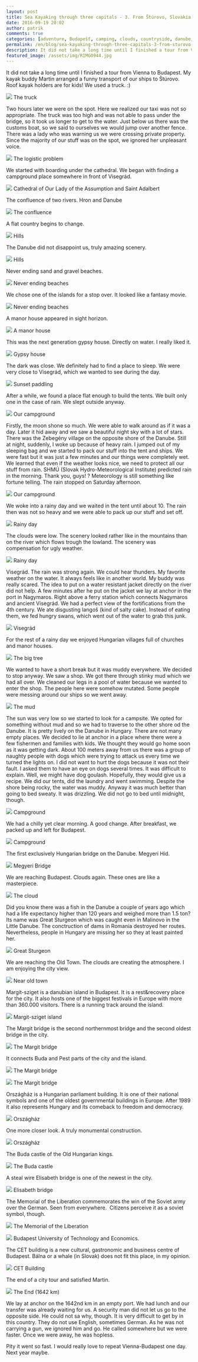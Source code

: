```yaml
---
layout: post
title: Sea Kayaking through three capitals - 3. From Štúrovo, Slovakia to Budapest, Hungary
date: 2016-09-19 20:02
author: patrik
comments: true
categories: [adventure, Budapešť, camping, clouds, countryside, danube, English, Kayak, kayak, outdoor, paddling, river, seakayak, Slovensko, storm]
permalink: /en/blog/sea-kayaking-through-three-capitals-3-from-sturovo-slovakia-to-budapest-hungary/
description: It did not take a long time until I finished a tour from Vienna to Budapest. My kayak buddy Martin arranged a funny transport of our ships to Štúrovo. Roof kayak holders are for kids! We used a truck. :)
featured_image: /assets/img/RIMG0944.jpg
---
```

It did not take a long time until I finished a tour from Vienna to Budapest. My kayak buddy Martin arranged a funny transport of our ships to Štúrovo. Roof kayak holders are for kids! We used a truck. :)

![](/assets/img/IMG_1769.jpg)
The truck

Two hours later we were on the spot. Here we realized our taxi was not so appropriate. The truck was too high and was not able to pass under the bridge, so it took us longer to get to the water. Just below us there was the customs boat, so we said to ourselves we would jump over another fence. There was a lady who was warning us we were crossing private property. Since the majority of our stuff was on the spot, we ignored her unpleasant voice.

![](/assets/img/IMG_1771.jpg)
The logistic problem

We started with boarding under the cathedral. We began with finding a campground place somewhere in front of Visegrád.

![](/assets/img/RIMG0931_header.jpg)
Cathedral of Our Lady of the Assumption and Saint Adalbert

The confluence of two rivers. Hron and Danube

![](/assets/img/RIMG0939.jpg)
The confluence

A flat country begins to change.

![](/assets/img/RIMG0944.jpg)
Hills

The Danube did not disappoint us, truly amazing scenery.

![](/assets/img/RIMG0946.jpg)
Hills

Never ending sand and gravel beaches.

![](/assets/img/RIMG0948.jpg)
Never ending beaches

We chose one of the islands for a stop over. It looked like a fantasy movie.

![](/assets/img/RIMG0952.jpg)
Never ending beaches

A manor house appeared in sight horizon.

![](/assets/img/20160916_173537.jpg)
A manor house

This was the next generation gypsy house. Directly on water. I really liked it.

![](/assets/img/RIMG0960.jpg)
Gypsy house

The dark was close. We definitely had to find a place to sleep. We were very close to Visegrád, which we wanted to see during the day.

![](/assets/img/20160916_174229.jpg)
Sunset paddling

After a while, we found a place flat enough to build the tents. We built only one in the case of rain. We slept outside anyway.

![](/assets/img/20160916_183131.jpg)
Our campground

Firstly, the moon shone so much. We were able to walk around as if it was a day. Later it hid away and we saw a beautiful night sky with a lot of stars. There was the Zebegény village on the opposite shore of the Danube. Still at night, suddenly, I woke up because of heavy rain. I jumped out of my sleeping bag and we started to pack our stuff into the tent and ships. We were fast but it was just a few minutes and our things were completely wet. We learned that even if the weather looks nice, we need to protect all our stuff from rain. SHMÚ (Slovak Hydro-Meteorological Institute) predicted rain in the morning. Thank you, guys! ? Meteorology is still something like fortune telling. The rain stopped on Saturday afternoon.

![](/assets/img/RIMG0967.jpg)
Our campground

We woke into a rainy day and we waited in the tent until about 10. The rain then was not so heavy and we were able to pack up our stuff and set off.

![](/assets/img/RIMG0988.jpg)
Rainy day

The clouds were low. The scenery looked rather like in the mountains than on the river which flows trough the lowland. The scenery was compensation for ugly weather.

![](/assets/img/RIMG0990.jpg)
Rainy day

Visegrád. The rain was strong again. We could hear thunders. My favorite weather on the water. It always feels like in another world. My buddy was really scared. The idea to put on a water resistant jacket directly on the river did not help. A few minutes after he put on the jacket we lay at anchor in the port in Nagymaros. Right above a ferry station which connects Nagymaros and ancient Visegrád. We had a perfect view of the fortifications from the 4th century. We ate disgusting langoš (kind of salty cake). Instead of eating them, we fed hungry swans, which went out of the water to grab this junk.

![](/assets/img/RIMG1005.jpg)
Visegrád

For the rest of a rainy day we enjoyed Hungarian villages full of churches and manor houses.

![](/assets/img/RIMG1008.jpg)
The big tree

We wanted to have a short break but it was muddy everywhere. We decided to stop anyway. We saw a shop. We got there through stinky mud which we had all over. We cleaned our legs in a pool of water because we wanted to enter the shop. The people here were somehow mutated. Some people were messing around our ships so we went away.

![](/assets/img/20160917_172751.jpg)
The mud

The sun was very low so we started to look for a campsite. We opted for something without mud and so we had to traverse to the other shore od the Danube. It is pretty lively on the Danube in Hungary. There are not many empty places. We decided to lie at anchor in a place where there were a few fishermen and families with kids. We thought they would go home soon as it was getting dark. About 100 meters away from us there was a group of naughty people with dogs which were trying to attack us every time we turned the lights on. I did not want to hurt the dogs because it was not their fault. I asked them to have an eye on dogs several times. It was difficult to explain. Well, we might have dog goulash. Hopefully, they would give us a recipe. We did our tents, did the laundry and went swimming. Despite the shore being rocky, the water was muddy. Anyway it was much better than going to bed sweaty. It was drizzling. We did not go to bed until midnight, though.

![](/assets/img/20160917_184029.jpg)
Campground

We had a chilly yet clear morning. A good change. After breakfast, we packed up and left for Budapest.

![](/assets/img/20160918_070615.jpg)
Campground

The first exclusively Hungarian bridge on the Danube. Megyeri Híd.

![](/assets/img/20160918_111834.jpg)
Megyeri Bridge

We are reaching Budapest. Clouds again. These ones are like a masterpiece.

![](/assets/img/RIMG1032.jpg)
The cloud

Did you know there was a fish in the Danube a couple of years ago which had a life expectancy higher than 120 years and weighed more than 1.5 ton? Its name was Great Sturgeon which was caught even in Malinovo in the Little Danube. The conctruction of dams in Romania destroyed her routes. Nevertheless, people in Hungary are missing her so they at least painted her.

![](/assets/img/RIMG1043.jpg)
Great Sturgeon

We are reaching the Old Town. The clouds are creating the atmosphere. I am enjoying the city view.

![](/assets/img/RIMG1044.jpg)
Near old town

Margit-sziget is a danubian island in Budapest. It is a rest&amp;recovery place for the city. It also hosts one of the biggest festivals in Europe with more than 360.000 visitors. There is a running track around the island.

![](/assets/img/20160918_123523.jpg)
Margit-sziget island

The Margit bridge is the second northernmost bridge and the second oldest bridge in the city.

![](/assets/img/RIMG1049.jpg)
The Margit bridge

It connects Buda and Pest parts of the city and the island.

![](/assets/img/RIMG1051.jpg)
The Margit bridge

![](/assets/img/RIMG1052.jpg)
The Margit bridge

Országház is a Hungarian parliament building. It is one of their national symbols and one of the oldest governmental buildings in Europe. After 1989 it also represents Hungary and its comeback to freedom and democracy.

![](/assets/img/RIMG1061.jpg)
Országház

One more closer look. A truly monumental construction.

![](/assets/img/20160918_130715.jpg)
Országház

The Buda castle of the Old Hungarian kings.

![](/assets/img/ostihom_header.jpg)
The Buda castle

A steal wire Elisabeth bridge is one of the newest in the city.

![](/assets/img/RIMG1072.jpg)
Elisabeth bridge

The Memorial of the Liberation commemorates the win of the Soviet army over the German. Seen from everywhere.  Citizens perceive it as a soviet symbol, though.

![](/assets/img/RIMG1080.jpg)
The Memorial of the Liberation

![](/assets/img/RIMG1089.jpg)
Budapest University of Technology and Economics.

The CET building is a new cultural, gastronomic and business centre of Budapest. Bálna or a whale (in Slovak) does not fit this place, in my opinion.

![](/assets/img/RIMG1093.jpg)
CET Building

The end of a city tour and satisfied Martin.

![](/assets/img/RIMG1100.jpg)
The End (1642 km)

We lay at anchor on the 1642nd km in an empty port. We had lunch and our transfer was already waiting for us. A security man did not let us go to the opposite side. He could not sa why, though. It is very difficult to get by in this country. They do not use English, sometimes German. As he was not carrying a gun, we ignored him and go. He called somewhere but we were faster. Once we were away, he was hopless.

Pity it went so fast. I would really love to repeat Vienna-Budapest one day. Next year maybe.